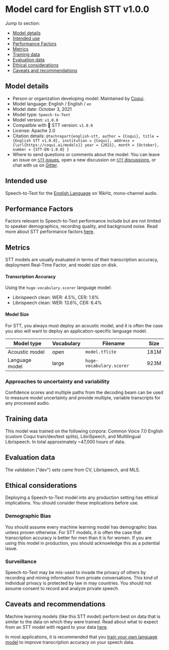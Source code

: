 # Model card for English STT v1.0.0

Jump to section:

- [Model details](#model-details)
- [Intended use](#intended-use)
- [Performance Factors](#performance-factors)
- [Metrics](#metrics)
- [Training data](#training-data)
- [Evaluation data](#evaluation-data)
- [Ethical considerations](#ethical-considerations)
- [Caveats and recommendations](#caveats-and-recommendations)

## Model details

- Person or organization developing model: Maintained by [Coqui](https://coqui.ai/).
- Model language: English / English / `en`
- Model date: October 3, 2021
- Model type: `Speech-to-Text`
- Model version: `v1.0.0`
- Compatible with 🐸 STT version: `v1.0.0`
- License: Apache 2.0
- Citation details: `@techreport{english-stt, author = {Coqui}, title = {English STT v1.0.0}, institution = {Coqui}, address = {\url{https://coqui.ai/models}} year = {2021}, month = {October}, number = {STT-EN-1.0.0} }`
- Where to send questions or comments about the model: You can leave an issue on [`STT` issues](https://github.com/coqui-ai/STT/issues), open a new discussion on [`STT` discussions](https://github.com/coqui-ai/STT/discussions), or chat with us on [Gitter](https://gitter.im/coqui-ai/).

## Intended use

Speech-to-Text for the [English Language](https://en.wikipedia.org/wiki/English_language) on 16kHz, mono-channel audio.

## Performance Factors

Factors relevant to Speech-to-Text performance include but are not limited to speaker demographics, recording quality, and background noise. Read more about STT performance factors [here](https://stt.readthedocs.io/en/latest/DEPLOYMENT.html#how-will-a-model-perform-on-my-data).

## Metrics

STT models are usually evaluated in terms of their transcription accuracy, deployment Real-Time Factor, and model size on disk.

#### Transcription Accuracy

Using the `huge-vocabulary.scorer` language model:

- Librispeech clean: WER: 4.5\%, CER: 1.6\%
- Librispeech clean: WER: 13.6\%, CER: 6.4\%

#### Model Size

For STT, you always must deploy an acoustic model, and it is often the case you also will want to deploy an application-specific language model.

|Model type|Vocabulary|Filename|Size|
----------------|-----|----------------|-----|
|Acoustic model | open | `model.tflite` | 181M|
|Language model | large  | `huge-vocabulary.scorer` |923M|

### Approaches to uncertainty and variability

Confidence scores and multiple paths from the decoding beam can be used to measure model uncertainty and provide multiple, variable transcripts for any processed audio.

## Training data

This model was trained on the following corpora: Common Voice 7.0 English (custom Coqui train/dev/test splits), LibriSpeech, and Multilingual Librispeech. In total approximately ~47,000 hours of data.

## Evaluation data

The validation ("dev") sets came from CV, Librispeech, and MLS.

## Ethical considerations

Deploying a Speech-to-Text model into any production setting has ethical implications. You should consider these implications before use.

### Demographic Bias

You should assume every machine learning model has demographic bias unless proven otherwise. For STT models, it is often the case that transcription accuracy is better for men than it is for women. If you are using this model in production, you should acknowledge this as a potential issue.

### Surveillance

Speech-to-Text may be mis-used to invade the privacy of others by recording and mining information from private conversations. This kind of individual privacy is protected by law in may countries. You should not assume consent to record and analyze private speech.

## Caveats and recommendations

Machine learning models (like this STT model) perform best on data that is similar to the data on which they were trained. Read about what to expect from an STT model with regard to your data [here](https://stt.readthedocs.io/en/latest/DEPLOYMENT.html#how-will-a-model-perform-on-my-data). 

In most applications, it is recommended that you [train your own language model](https://stt.readthedocs.io/en/latest/LANGUAGE_MODEL.html) to improve transcription accuracy on your speech data.
